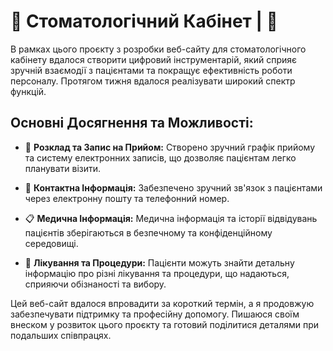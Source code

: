 # 🦷 Стоматологічний Кабінет |  🏥

В рамках цього проєкту з розробки веб-сайту для стоматологічного кабінету вдалося створити цифровий інструментарій, який сприяє зручній взаємодії з пацієнтами та покращує ефективність роботи персоналу. Протягом тижня вдалося реалізувати широкий спектр функцій.

## Основні Досягнення та Можливості:

- 🦷 **Розклад та Запис на Прийом:**
  Створено зручний графік прийому та систему електронних записів, що дозволяє пацієнтам легко планувати візити.

- 👥 **Контактна Інформація:**
  Забезпечено зручний зв'язок з пацієнтами через електронну пошту та телефонний номер.

- 📋 **Медична Інформація:**
  Медична інформація та історії відвідувань пацієнтів зберігаються в безпечному та конфіденційному середовищі.

- 💊 **Лікування та Процедури:**
  Пацієнти можуть знайти детальну інформацію про різні лікування та процедури, що надаються, сприяючи обізнаності та вибору.

Цей веб-сайт вдалося впровадити за короткий термін, а я продовжую забезпечувати підтримку та професійну допомогу. Пишаюся своїм внеском у розвиток цього проєкту та готовий поділитися деталями при подальших співпрацях.
